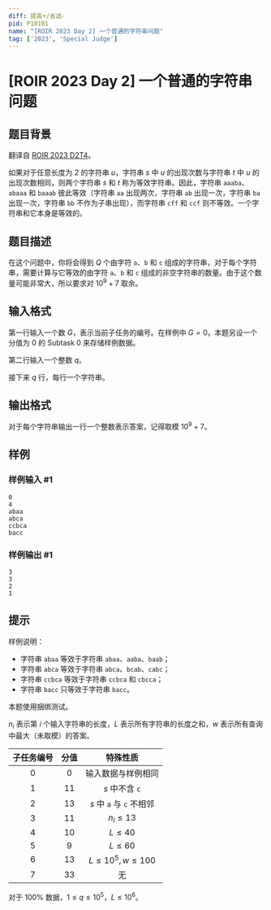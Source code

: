 ```yaml
---
diff: 提高+/省选-
pid: P10101
name: "[ROIR 2023 Day 2] 一个普通的字符串问题"
tag: ['2023', 'Special Judge']
---
```

# [ROIR 2023 Day 2] 一个普通的字符串问题
## 题目背景

翻译自 [ROIR 2023 D2T4](https://neerc.ifmo.ru/school/archive/2022-2023/ru-olymp-regional-2023-day2.pdf)。

如果对于任意长度为 $2$ 的字符串 $u$，字符串 $s$ 中 $u$ 的出现次数与字符串 $t$ 中 $u$ 的出现次数相同，则两个字符串 $s$ 和 $t$ 称为等效字符串。因此，字符串 `aaaba`、`abaaa` 和 `baaab` 彼此等效（字符串 `aa` 出现两次，字符串 `ab` 出现一次，字符串 `ba` 出现一次，字符串 `bb` 不作为子串出现），而字符串 `cff` 和 `ccf` 则不等效。一个字符串和它本身是等效的。
## 题目描述

在这个问题中，你将会得到 $Q$ 个由字符 `a`、`b` 和 `c` 组成的字符串，对于每个字符串，需要计算与它等效的由字符 `a`、`b` 和 `c` 组成的非空字符串的数量。由于这个数量可能非常大，所以要求对 $10^9 + 7$ 取余。
## 输入格式

第一行输入一个数 $G$，表示当前子任务的编号。在样例中 $G=0$，本题另设一个分值为 $0$ 的 Subtask 0 来存储样例数据。

第二行输入一个整数 $q$。

接下来 $q$ 行，每行一个字符串。
## 输出格式

对于每个字符串输出一行一个整数表示答案，记得取模 $10^9+7$。
## 样例

### 样例输入 #1
```
0
4
abaa
abca
ccbca
bacc
```
### 样例输出 #1
```
3
3
2
1
```
## 提示

样例说明：

- 字符串 `abaa` 等效于字符串 `abaa`、`aaba`、`baab`；
- 字符串 `abca` 等效于字符串 `abca`、`bcab`、`cabc`；
- 字符串 `ccbca` 等效于字符串 `ccbca` 和 `cbcca`；
- 字符串 `bacc` 只等效于字符串 `bacc`。

本题使用捆绑测试。

$n_i$ 表示第 $i$ 个输入字符串的长度，$L$ 表示所有字符串的长度之和，$w$ 表示所有查询中最大（未取模）的答案。

| 子任务编号 | 分值 | 特殊性质 |
| :----------: | :----------: | :----------: |
| $0$ | $0$ | 输入数据与样例相同 |
| $1$ | $11$ | $s$ 中不含 `c` |
| $2$ | $13$ | $s$ 中 `a` 与 `c` 不相邻 |
| $3$ | $11$ | $n_i\le13$ |
| $4$ | $10$ | $L\le40$ |
| $5$ | $9$ | $L\le60$ |
| $6$ | $13$ | $L\le10^5,w\le100$ |
| $7$ | $33$ | 无 |

对于 $100\%$ 数据，$1\le q\le10^5$，$L\le10^6$。
